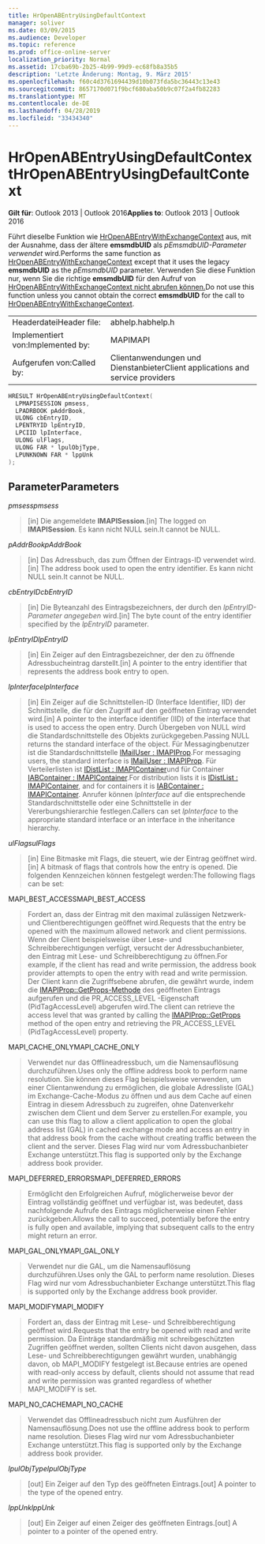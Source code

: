 ```yaml
---
title: HrOpenABEntryUsingDefaultContext
manager: soliver
ms.date: 03/09/2015
ms.audience: Developer
ms.topic: reference
ms.prod: office-online-server
localization_priority: Normal
ms.assetid: 17cba69b-2b25-4b99-99d9-ec68fb8a35b5
description: 'Letzte Änderung: Montag, 9. März 2015'
ms.openlocfilehash: f60c4d3761694439d10b073fda5bc36443c13e43
ms.sourcegitcommit: 8657170d071f9bcf680aba50b9c07f2a4fb82283
ms.translationtype: MT
ms.contentlocale: de-DE
ms.lasthandoff: 04/28/2019
ms.locfileid: "33434340"
---
```

# <a name="hropenabentryusingdefaultcontext"></a><span data-ttu-id="338dd-103">HrOpenABEntryUsingDefaultContext</span><span class="sxs-lookup"><span data-stu-id="338dd-103">HrOpenABEntryUsingDefaultContext</span></span>

  
  
<span data-ttu-id="338dd-104">**Gilt für**: Outlook 2013 | Outlook 2016</span><span class="sxs-lookup"><span data-stu-id="338dd-104">**Applies to**: Outlook 2013 | Outlook 2016</span></span> 
  
<span data-ttu-id="338dd-105">Führt dieselbe Funktion wie [HrOpenABEntryWithExchangeContext](hropenabentrywithexchangecontext.md) aus, mit der Ausnahme, dass der ältere **emsmdbUID** als  _pEmsmdbUID-Parameter verwendet_ wird.</span><span class="sxs-lookup"><span data-stu-id="338dd-105">Performs the same function as [HrOpenABEntryWithExchangeContext](hropenabentrywithexchangecontext.md) except that it uses the legacy **emsmdbUID** as the  _pEmsmdbUID_ parameter.</span></span> <span data-ttu-id="338dd-106">Verwenden Sie diese Funktion nur, wenn Sie die richtige **emsmdbUID** für den Aufruf von [HrOpenABEntryWithExchangeContext nicht abrufen können.](hropenabentrywithexchangecontext.md)</span><span class="sxs-lookup"><span data-stu-id="338dd-106">Do not use this function unless you cannot obtain the correct **emsmdbUID** for the call to [HrOpenABEntryWithExchangeContext](hropenabentrywithexchangecontext.md).</span></span>
  
|||
|:-----|:-----|
|<span data-ttu-id="338dd-107">Headerdatei</span><span class="sxs-lookup"><span data-stu-id="338dd-107">Header file:</span></span>  <br/> |<span data-ttu-id="338dd-108">abhelp.h</span><span class="sxs-lookup"><span data-stu-id="338dd-108">abhelp.h</span></span>  <br/> |
|<span data-ttu-id="338dd-109">Implementiert von:</span><span class="sxs-lookup"><span data-stu-id="338dd-109">Implemented by:</span></span>  <br/> |<span data-ttu-id="338dd-110">MAPI</span><span class="sxs-lookup"><span data-stu-id="338dd-110">MAPI</span></span>  <br/> |
|<span data-ttu-id="338dd-111">Aufgerufen von:</span><span class="sxs-lookup"><span data-stu-id="338dd-111">Called by:</span></span>  <br/> |<span data-ttu-id="338dd-112">Clientanwendungen und Dienstanbieter</span><span class="sxs-lookup"><span data-stu-id="338dd-112">Client applications and service providers</span></span>  <br/> |
   
```cpp
HRESULT HrOpenABEntryUsingDefaultContext(
  LPMAPISESSION pmsess,
  LPADRBOOK pAddrBook,
  ULONG cbEntryID,
  LPENTRYID lpEntryID,
  LPCIID lpInterface,
  ULONG ulFlags,
  ULONG FAR * lpulObjType,
  LPUNKNOWN FAR * lppUnk
);
```

## <a name="parameters"></a><span data-ttu-id="338dd-113">Parameter</span><span class="sxs-lookup"><span data-stu-id="338dd-113">Parameters</span></span>

 <span data-ttu-id="338dd-114">_pmsess_</span><span class="sxs-lookup"><span data-stu-id="338dd-114">_pmsess_</span></span>
  
> <span data-ttu-id="338dd-115">[in] Die angemeldete **IMAPISession**.</span><span class="sxs-lookup"><span data-stu-id="338dd-115">[in] The logged on **IMAPISession**.</span></span> <span data-ttu-id="338dd-116">Es kann nicht NULL sein.</span><span class="sxs-lookup"><span data-stu-id="338dd-116">It cannot be NULL.</span></span>
    
 <span data-ttu-id="338dd-117">_pAddrBook_</span><span class="sxs-lookup"><span data-stu-id="338dd-117">_pAddrBook_</span></span>
  
> <span data-ttu-id="338dd-118">[in] Das Adressbuch, das zum Öffnen der Eintrags-ID verwendet wird.</span><span class="sxs-lookup"><span data-stu-id="338dd-118">[in] The address book used to open the entry identifier.</span></span> <span data-ttu-id="338dd-119">Es kann nicht NULL sein.</span><span class="sxs-lookup"><span data-stu-id="338dd-119">It cannot be NULL.</span></span>
    
 <span data-ttu-id="338dd-120">_cbEntryID_</span><span class="sxs-lookup"><span data-stu-id="338dd-120">_cbEntryID_</span></span>
  
> <span data-ttu-id="338dd-121">[in] Die Byteanzahl des Eintragsbezeichners, der durch den  _lpEntryID-Parameter angegeben_ wird.</span><span class="sxs-lookup"><span data-stu-id="338dd-121">[in] The byte count of the entry identifier specified by the  _lpEntryID_ parameter.</span></span> 
    
 <span data-ttu-id="338dd-122">_lpEntryID_</span><span class="sxs-lookup"><span data-stu-id="338dd-122">_lpEntryID_</span></span>
  
>  <span data-ttu-id="338dd-123">[in] Ein Zeiger auf den Eintragsbezeichner, der den zu öffnende Adressbucheintrag darstellt.</span><span class="sxs-lookup"><span data-stu-id="338dd-123">[in] A pointer to the entry identifier that represents the address book entry to open.</span></span> 
    
 <span data-ttu-id="338dd-124">_lpInterface_</span><span class="sxs-lookup"><span data-stu-id="338dd-124">_lpInterface_</span></span>
  
> <span data-ttu-id="338dd-125">[in] Ein Zeiger auf die Schnittstellen-ID (Interface Identifier, IID) der Schnittstelle, die für den Zugriff auf den geöffneten Eintrag verwendet wird.</span><span class="sxs-lookup"><span data-stu-id="338dd-125">[in] A pointer to the interface identifier (IID) of the interface that is used to access the open entry.</span></span> <span data-ttu-id="338dd-126">Durch Übergeben von NULL wird die Standardschnittstelle des Objekts zurückgegeben.</span><span class="sxs-lookup"><span data-stu-id="338dd-126">Passing NULL returns the standard interface of the object.</span></span> <span data-ttu-id="338dd-127">Für Messagingbenutzer ist die Standardschnittstelle [IMailUser : IMAPIProp](imailuserimapiprop.md).</span><span class="sxs-lookup"><span data-stu-id="338dd-127">For messaging users, the standard interface is [IMailUser : IMAPIProp](imailuserimapiprop.md).</span></span> <span data-ttu-id="338dd-128">Für Verteilerlisten ist [IDistList : IMAPIContainer](idistlistimapicontainer.md)und für Container [IABContainer : IMAPIContainer](iabcontainerimapicontainer.md).</span><span class="sxs-lookup"><span data-stu-id="338dd-128">For distribution lists it is [IDistList : IMAPIContainer](idistlistimapicontainer.md), and for containers it is [IABContainer : IMAPIContainer](iabcontainerimapicontainer.md).</span></span> <span data-ttu-id="338dd-129">Anrufer können  _lpInterface_ auf die entsprechende Standardschnittstelle oder eine Schnittstelle in der Vererbungshierarchie festlegen.</span><span class="sxs-lookup"><span data-stu-id="338dd-129">Callers can set  _lpInterface_ to the appropriate standard interface or an interface in the inheritance hierarchy.</span></span> 
    
 <span data-ttu-id="338dd-130">_ulFlags_</span><span class="sxs-lookup"><span data-stu-id="338dd-130">_ulFlags_</span></span>
  
> <span data-ttu-id="338dd-131">[in] Eine Bitmaske mit Flags, die steuert, wie der Eintrag geöffnet wird.</span><span class="sxs-lookup"><span data-stu-id="338dd-131">[in] A bitmask of flags that controls how the entry is opened.</span></span> <span data-ttu-id="338dd-132">Die folgenden Kennzeichen können festgelegt werden:</span><span class="sxs-lookup"><span data-stu-id="338dd-132">The following flags can be set:</span></span>
    
<span data-ttu-id="338dd-133">MAPI_BEST_ACCESS</span><span class="sxs-lookup"><span data-stu-id="338dd-133">MAPI_BEST_ACCESS</span></span>
  
> <span data-ttu-id="338dd-134">Fordert an, dass der Eintrag mit den maximal zulässigen Netzwerk- und Clientberechtigungen geöffnet wird.</span><span class="sxs-lookup"><span data-stu-id="338dd-134">Requests that the entry be opened with the maximum allowed network and client permissions.</span></span> <span data-ttu-id="338dd-135">Wenn der Client beispielsweise über Lese- und Schreibberechtigungen verfügt, versucht der Adressbuchanbieter, den Eintrag mit Lese- und Schreibberechtigung zu öffnen.</span><span class="sxs-lookup"><span data-stu-id="338dd-135">For example, if the client has read and write permission, the address book provider attempts to open the entry with read and write permission.</span></span> <span data-ttu-id="338dd-136">Der Client kann die Zugriffsebene abrufen, die gewährt wurde, indem die [IMAPIProp::GetProps-Methode](imapiprop-getprops.md) des geöffneten Eintrags aufgerufen und die PR_ACCESS_LEVEL -Eigenschaft (PidTagAccessLevel) abgerufen wird.</span><span class="sxs-lookup"><span data-stu-id="338dd-136">The client can retrieve the access level that was granted by calling the [IMAPIProp::GetProps](imapiprop-getprops.md) method of the open entry and retrieving the PR_ACCESS_LEVEL (PidTagAccessLevel) property.</span></span> 
    
<span data-ttu-id="338dd-137">MAPI_CACHE_ONLY</span><span class="sxs-lookup"><span data-stu-id="338dd-137">MAPI_CACHE_ONLY</span></span>
  
> <span data-ttu-id="338dd-138">Verwendet nur das Offlineadressbuch, um die Namensauflösung durchzuführen.</span><span class="sxs-lookup"><span data-stu-id="338dd-138">Uses only the offline address book to perform name resolution.</span></span> <span data-ttu-id="338dd-139">Sie können dieses Flag beispielsweise verwenden, um einer Clientanwendung zu ermöglichen, die globale Adressliste (GAL) im Exchange-Cache-Modus zu öffnen und aus dem Cache auf einen Eintrag in diesem Adressbuch zu zugreifen, ohne Datenverkehr zwischen dem Client und dem Server zu erstellen.</span><span class="sxs-lookup"><span data-stu-id="338dd-139">For example, you can use this flag to allow a client application to open the global address list (GAL) in cached exchange mode and access an entry in that address book from the cache without creating traffic between the client and the server.</span></span> <span data-ttu-id="338dd-140">Dieses Flag wird nur vom Adressbuchanbieter Exchange unterstützt.</span><span class="sxs-lookup"><span data-stu-id="338dd-140">This flag is supported only by the Exchange address book provider.</span></span>
    
<span data-ttu-id="338dd-141">MAPI_DEFERRED_ERRORS</span><span class="sxs-lookup"><span data-stu-id="338dd-141">MAPI_DEFERRED_ERRORS</span></span>
  
> <span data-ttu-id="338dd-142">Ermöglicht den Erfolgreichen Aufruf, möglicherweise bevor der Eintrag vollständig geöffnet und verfügbar ist, was bedeutet, dass nachfolgende Aufrufe des Eintrags möglicherweise einen Fehler zurückgeben.</span><span class="sxs-lookup"><span data-stu-id="338dd-142">Allows the call to succeed, potentially before the entry is fully open and available, implying that subsequent calls to the entry might return an error.</span></span>
    
<span data-ttu-id="338dd-143">MAPI_GAL_ONLY</span><span class="sxs-lookup"><span data-stu-id="338dd-143">MAPI_GAL_ONLY</span></span>
  
> <span data-ttu-id="338dd-144">Verwendet nur die GAL, um die Namensauflösung durchzuführen.</span><span class="sxs-lookup"><span data-stu-id="338dd-144">Uses only the GAL to perform name resolution.</span></span> <span data-ttu-id="338dd-145">Dieses Flag wird nur vom Adressbuchanbieter Exchange unterstützt.</span><span class="sxs-lookup"><span data-stu-id="338dd-145">This flag is supported only by the Exchange address book provider.</span></span>
    
<span data-ttu-id="338dd-146">MAPI_MODIFY</span><span class="sxs-lookup"><span data-stu-id="338dd-146">MAPI_MODIFY</span></span>
  
> <span data-ttu-id="338dd-147">Fordert an, dass der Eintrag mit Lese- und Schreibberechtigung geöffnet wird.</span><span class="sxs-lookup"><span data-stu-id="338dd-147">Requests that the entry be opened with read and write permission.</span></span> <span data-ttu-id="338dd-148">Da Einträge standardmäßig mit schreibgeschützten Zugriffen geöffnet werden, sollten Clients nicht davon ausgehen, dass Lese- und Schreibberechtigungen gewährt wurden, unabhängig davon, ob MAPI_MODIFY festgelegt ist.</span><span class="sxs-lookup"><span data-stu-id="338dd-148">Because entries are opened with read-only access by default, clients should not assume that read and write permission was granted regardless of whether MAPI_MODIFY is set.</span></span>
    
<span data-ttu-id="338dd-149">MAPI_NO_CACHE</span><span class="sxs-lookup"><span data-stu-id="338dd-149">MAPI_NO_CACHE</span></span>
  
> <span data-ttu-id="338dd-150">Verwendet das Offlineadressbuch nicht zum Ausführen der Namensauflösung.</span><span class="sxs-lookup"><span data-stu-id="338dd-150">Does not use the offline address book to perform name resolution.</span></span> <span data-ttu-id="338dd-151">Dieses Flag wird nur vom Adressbuchanbieter Exchange unterstützt.</span><span class="sxs-lookup"><span data-stu-id="338dd-151">This flag is supported only by the Exchange address book provider.</span></span>
    
 <span data-ttu-id="338dd-152">_lpulObjType_</span><span class="sxs-lookup"><span data-stu-id="338dd-152">_lpulObjType_</span></span>
  
> <span data-ttu-id="338dd-153">[out] Ein Zeiger auf den Typ des geöffneten Eintrags.</span><span class="sxs-lookup"><span data-stu-id="338dd-153">[out] A pointer to the type of the opened entry.</span></span>
    
 <span data-ttu-id="338dd-154">_lppUnk_</span><span class="sxs-lookup"><span data-stu-id="338dd-154">_lppUnk_</span></span>
  
> <span data-ttu-id="338dd-155">[out] Ein Zeiger auf einen Zeiger des geöffneten Eintrags.</span><span class="sxs-lookup"><span data-stu-id="338dd-155">[out] A pointer to a pointer of the opened entry.</span></span>
    

